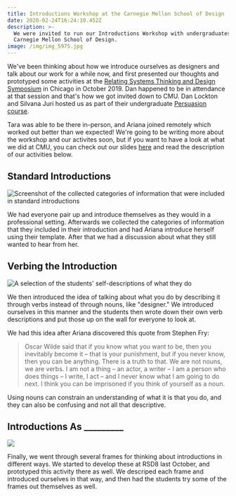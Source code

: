 ```yaml
---
title: Introductions Workshop at the Carnegie Mellon School of Design
date: 2020-02-24T16:24:10.452Z
description: >-
  We were invited to run our Introductions Workshop with undergraduates at the
  Carnegie Mellon School of Design.
image: /img/img_5975.jpg
---
```

We've been thinking about how we introduce ourselves as designers and talk about our work for a while now, and first presented our thoughts and prototyped some activities at the [Relating Systems Thinking and Design Symposium](https://www.superorg.ca/work/introducing-yourself-as-a-systemic-designer/) in Chicago in October 2019. Dan happened to be in attendance at that session and that's how we got invited down to CMU. Dan Lockton and Silvana Juri hosted us as part of their undergraduate [Persuasion course](http://persuasion.imaginari.es/).

Tara was able to be there in-person, and Ariana joined remotely which worked out better than we expected! We're going to be writing more about the workshop and our activites soon, but if you want to have a look at what we did at CMU, you can check out our slides [here](https://docs.google.com/presentation/d/1C_xWRoD6vi6ldWhhbBdYxoXM5Rt2Y6lwUvCAHcOLYi8/edit?usp=sharing) and read the description of our activities below.

## Standard Introductions

![Screenshot of the collected categories of information that were included in standard introductions](/img/screen-shot-2020-02-24-at-11.44.59-am.png)

We had everyone pair up and introduce themselves as they would in a professional setting. Afterwards we collected the categories of information that they included in their introduction and had Ariana introduce herself using their template. After that we had a discussion about what they still wanted to hear from her.

## Verbing the Introduction

![A selection of the students' self-descriptions of what they do](/img/img_5972-2.jpg)

We then introduced the idea of talking about what you do by describing it through verbs instead of through nouns, like "designer." We introduced ourselves in this manner and the students then wrote down their own verb descriptions and put those up on the wall for everyone to look at.

We had this idea after Ariana discovered this quote from Stephen Fry:

> Oscar Wilde said that if you know what you want to be, then you inevitably become it – that is your punishment, but if you never know, then you can be anything. There is a truth to that. We are not nouns, we are verbs. I am not a thing – an actor, a writer – I am a person who does things – I write, I act – and I never know what I am going to do next. I think you can be imprisoned if you think of yourself as a noun.

Using nouns can constrain an understanding of what it is that you do, and they can also be confusing and not all that descriptive.

## Introductions As \_\_\_\_\_\_\_\__

![](/img/screen-shot-2020-02-24-at-11.58.35-am.png)

Finally, we went through several frames for thinking about introductions in different ways. We started to develop these at RSD8 last October, and prototyped this activity there as well. We descriped each frame and introduced ourselves in that way, and then had the students try some of the frames out themselves as well.
